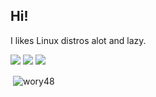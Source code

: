 ## Hi!
I likes Linux distros alot and lazy.

<img src="https://img.shields.io/badge/Node.js-339933?style=for-the-badge&logo=nodedotjs&logoColor=white"></img>
<img src="https://img.shields.io/badge/TypeScript-007ACC?style=for-the-badge&logo=typescript&logoColor=white"></img>
<img src="https://img.shields.io/github/followers/drag4drop?color=faabb4&labelColor=faabb4&style=for-the-badge&logo=github&label=Follow%20me"></img>

<p>&nbsp;<img align="center" src="https://github-readme-stats.vercel.app/api?username=wory48&show_icons=true&locale=en&theme=gruvbox&count_private=true" alt="wory48" /></p>
